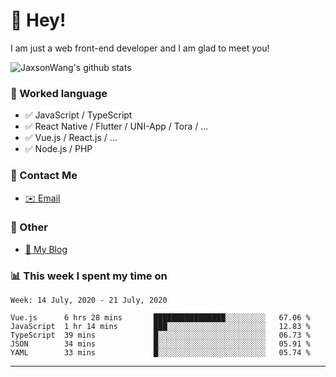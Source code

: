 # 👋 Hey!

I am just a web front-end developer and I am glad to meet you!

![JaxsonWang's github stats](https://github-readme-stats.vercel.app/api?username=JaxsonWang&&show_icons=true&&title_color=1abc9c&&icon_color=1abc9c)


### 📝 Worked language

- ✅ JavaScript / TypeScript
- ✅ React Native / Flutter / UNI-App / Tora / ...
- ✅ Vue.js / React.js / ...
- ✅ Node.js / PHP

### 📮 Contact Me

- [✉️ Email](mailto:i@iiong.com)

### 🤪 Other

- [📌 My Blog](https://iiong.com)

### 📊 This week I spent my time on

<!--START_SECTION:waka-->
```text
Week: 14 July, 2020 - 21 July, 2020

Vue.js      6 hrs 28 mins       ████████████████░░░░░░░░░   67.06 % 
JavaScript  1 hr 14 mins        ███░░░░░░░░░░░░░░░░░░░░░░   12.83 % 
TypeScript  39 mins             █░░░░░░░░░░░░░░░░░░░░░░░░   06.73 % 
JSON        34 mins             █░░░░░░░░░░░░░░░░░░░░░░░░   05.91 % 
YAML        33 mins             █░░░░░░░░░░░░░░░░░░░░░░░░   05.74 %
```
<!--END_SECTION:waka-->

---
